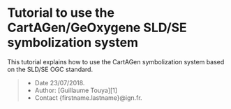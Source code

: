 # Tutorial to use the CartAGen/GeOxygene SLD/SE symbolization system
This tutorial explains how to use the CartAGen symbolization system based on the SLD/SE OGC standard.

> - Date 23/07/2018.
> - Author: [Guillaume Touya][1]
> - Contact {firstname.lastname}@ign.fr.
